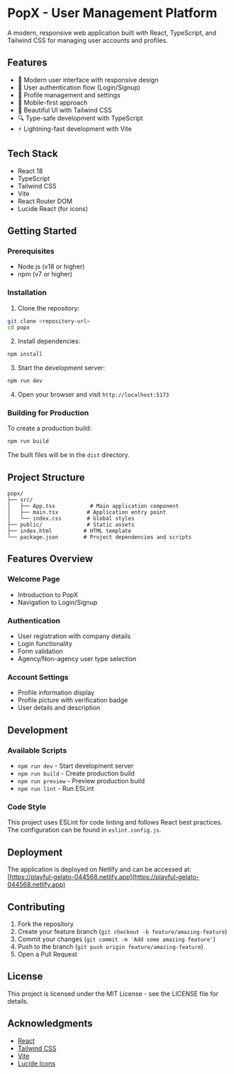# PopX - User Management Platform

A modern, responsive web application built with React, TypeScript, and Tailwind CSS for managing user accounts and profiles.


## Features

- 🚀 Modern user interface with responsive design
- 🔐 User authentication flow (Login/Signup)
- 👤 Profile management and settings
- 📱 Mobile-first approach
- 🎨 Beautiful UI with Tailwind CSS
- 🔍 Type-safe development with TypeScript
- ⚡ Lightning-fast development with Vite

## Tech Stack

- React 18
- TypeScript
- Tailwind CSS
- Vite
- React Router DOM
- Lucide React (for icons)

## Getting Started

### Prerequisites

- Node.js (v18 or higher)
- npm (v7 or higher)

### Installation

1. Clone the repository:
```bash
git clone <repository-url>
cd popx
```

2. Install dependencies:
```bash
npm install
```

3. Start the development server:
```bash
npm run dev
```

4. Open your browser and visit `http://localhost:5173`

### Building for Production

To create a production build:

```bash
npm run build
```

The built files will be in the `dist` directory.

## Project Structure

```
popx/
├── src/
│   ├── App.tsx           # Main application component
│   ├── main.tsx         # Application entry point
│   └── index.css        # Global styles
├── public/              # Static assets
├── index.html          # HTML template
└── package.json        # Project dependencies and scripts
```

## Features Overview

### Welcome Page
- Introduction to PopX
- Navigation to Login/Signup

### Authentication
- User registration with company details
- Login functionality
- Form validation
- Agency/Non-agency user type selection

### Account Settings
- Profile information display
- Profile picture with verification badge
- User details and description

## Development

### Available Scripts

- `npm run dev` - Start development server
- `npm run build` - Create production build
- `npm run preview` - Preview production build
- `npm run lint` - Run ESLint

### Code Style

This project uses ESLint for code linting and follows React best practices. The configuration can be found in `eslint.config.js`.

## Deployment

The application is deployed on Netlify and can be accessed at:
[https://playful-gelato-044568.netlify.app](https://playful-gelato-044568.netlify.app)

## Contributing

1. Fork the repository
2. Create your feature branch (`git checkout -b feature/amazing-feature`)
3. Commit your changes (`git commit -m 'Add some amazing feature'`)
4. Push to the branch (`git push origin feature/amazing-feature`)
5. Open a Pull Request

## License

This project is licensed under the MIT License - see the LICENSE file for details.

## Acknowledgments

- [React](https://reactjs.org/)
- [Tailwind CSS](https://tailwindcss.com/)
- [Vite](https://vitejs.dev/)
- [Lucide Icons](https://lucide.dev/)
